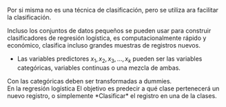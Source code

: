 Por si misma no es una técnica de clasificación, pero se utiliza ara facilitar la clasificación.
<div class="tipBox"> 
Incluso los conjuntos de datos pequeños se pueden usar para construir clasificadores de regresión logística, es computacionalmente rápido y económico, clasifica incluso grandes muestras de registros nuevos.
</div>

- Las variables predictores $x_1,x_2,x_3,...,x_k$ pueden ser las variables categóricas, variables continuas o una mezcla de ambas.
<div class="noteBox">
Con las categóricas deben ser transformadas a dummies.
</div>
En la regresión logística El objetivo es predecir a qué clase pertenecerá un nuevo registro, o simplemente *Clasificar* el registro en una de la clases.